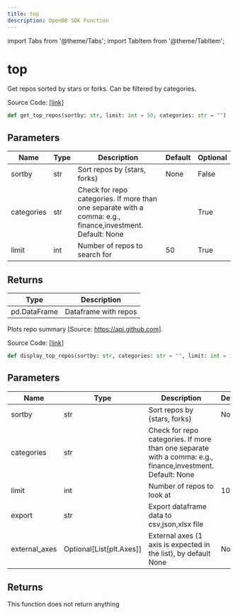 ```yaml
---
title: top
description: OpenBB SDK Function
---
```


import Tabs from '@theme/Tabs';
import TabItem from '@theme/TabItem';

# top

<Tabs>
<TabItem value="model" label="Model" default>

Get repos sorted by stars or forks. Can be filtered by categories.

Source Code: [[link](https://github.com/OpenBB-finance/OpenBBTerminal/tree/main/openbb_terminal/alternative/oss/github_model.py#L135)]

```python
def get_top_repos(sortby: str, limit: int = 50, categories: str = "") -> DataFrame
```
## Parameters

| Name | Type | Description | Default | Optional |
| ---- | ---- | ----------- | ------- | -------- |
| sortby | str | Sort repos by {stars, forks} | None | False |
| categories | str | Check for repo categories. If more than one separate with a comma: e.g., finance,investment. Default: None |  | True |
| limit | int | Number of repos to search for | 50 | True |

## Returns

| Type | Description |
| ---- | ----------- |
| pd.DataFrame | Dataframe with repos |



</TabItem>
<TabItem value="view" label="View">

Plots repo summary [Source: https://api.github.com].

Source Code: [[link](https://github.com/OpenBB-finance/OpenBBTerminal/tree/main/openbb_terminal/alternative/oss/github_view.py#L65)]

```python
def display_top_repos(sortby: str, categories: str = "", limit: int = 10, export: str = "", external_axes: Optional[List[matplotlib.axes._axes.Axes]] = None) -> None
```
## Parameters

| Name | Type | Description | Default | Optional |
| ---- | ---- | ----------- | ------- | -------- |
| sortby | str | Sort repos by {stars, forks} | None | False |
| categories | str | Check for repo categories. If more than one separate with a comma: e.g., finance,investment. Default: None |  | True |
| limit | int | Number of repos to look at | 10 | True |
| export | str | Export dataframe data to csv,json,xlsx file |  | True |
| external_axes | Optional[List[plt.Axes]] | External axes (1 axis is expected in the list), by default None | None | True |

## Returns

This function does not return anything



</TabItem>
</Tabs>